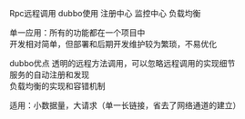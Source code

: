 Rpc远程调用
dubbo使用
注册中心
监控中心
负载均衡

单一应用：所有的功能都在一个项目中  
开发相对简单，但部署和后期开发维护较为繁琐，不易优化

dubbo优点
透明的远程方法调用，可以忽略远程调用的实现细节  
服务的自动注册和发现  
负载均衡的实现和容错机制

适用：小数据量，大请求（单一长链接，省去了网络通道的建立）

